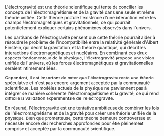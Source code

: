 L'électrogravité est une théorie scientifique qui tente de concilier les concepts de l'électromagnétisme et de la gravité dans une seule et même théorie unifiée. Cette théorie postule l'existence d'une interaction entre les champs électromagnétiques et gravitationnels, ce qui pourrait potentiellement expliquer certains phénomènes observés dans l'univers. 

Les partisans de l'électrogravité pensent que cette théorie pourrait aider à résoudre le problème de l'incompatibilité entre la relativité générale d'Albert Einstein, qui décrit la gravitation, et la théorie quantique, qui décrit les interactions électromagnétiques et nucléaires. En combinant ces deux aspects fondamentaux de la physique, l'électrogravité propose une vision unifiée de l'univers, où les forces électromagnétiques et gravitationnelles seraient intimement liées.

Cependant, il est important de noter que l'électrogravité reste une théorie spéculative et n'est pas encore largement acceptée par la communauté scientifique. Les modèles actuels de la physique ne parviennent pas à intégrer de manière cohérente l'électromagnétisme et la gravité, ce qui rend difficile la validation expérimentale de l'électrogravité.

En résumé, l'électrogravité est une tentative ambitieuse de combiner les lois de l'électromagnétisme et de la gravité pour créer une théorie unifiée de la physique. Bien que prometteuse, cette théorie demeure controversée et nécessite encore des recherches approfondies pour être pleinement comprise et acceptée par la communauté scientifique.